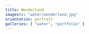 ```yaml
---
title: Wonderland
imagesrc: "water/wonderland.jpg"
orientation: portrait
galleries: [ "water", "portfolio" ]
---
```

